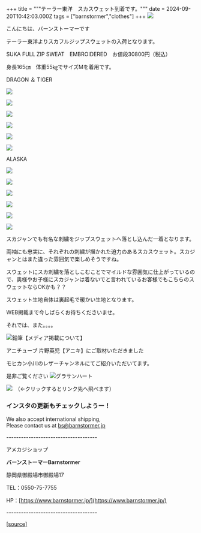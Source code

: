 +++
title = """テーラー東洋　スカスウェット到着です。"""
date = 2024-09-20T10:42:03.000Z
tags = ["barnstormer","clothes"]
+++
[![](https://stat.ameba.jp/user_images/20231023/16/barnstormer-go/b2/03/p/o0420015015354743273.png)](https://ameblo.jp/barnstormer-go/entry-12825670498.html)

こんにちは、バーンストーマーです

テーラー東洋よりスカフルジップスウェットの入荷となります。

SUKA FULL ZIP SWEAT　EMBROIDERED　お値段30800円（税込）

身長165㎝　体重55㎏でサイズMを着用です。

DRAGON ＆ TIGER　

[![](https://stat.ameba.jp/user_images/20240920/18/barnstormer-go/8d/2f/j/o0466070015488594848.jpg)](https://stat.ameba.jp/user_images/20240920/18/barnstormer-go/8d/2f/j/o0466070015488594848.jpg)

[![](https://stat.ameba.jp/user_images/20240920/18/barnstormer-go/96/e5/j/o0466070015488594861.jpg)](https://stat.ameba.jp/user_images/20240920/18/barnstormer-go/96/e5/j/o0466070015488594861.jpg)

[![](https://stat.ameba.jp/user_images/20240920/18/barnstormer-go/f7/5a/j/o0466070015488594850.jpg)](https://stat.ameba.jp/user_images/20240920/18/barnstormer-go/f7/5a/j/o0466070015488594850.jpg)

[![](https://stat.ameba.jp/user_images/20240920/18/barnstormer-go/e7/2a/j/o0466070015488594858.jpg)](https://stat.ameba.jp/user_images/20240920/18/barnstormer-go/e7/2a/j/o0466070015488594858.jpg)

[![](https://stat.ameba.jp/user_images/20240920/18/barnstormer-go/ac/9c/j/o0466070015488594852.jpg)](https://stat.ameba.jp/user_images/20240920/18/barnstormer-go/ac/9c/j/o0466070015488594852.jpg)

[![](https://stat.ameba.jp/user_images/20240920/18/barnstormer-go/29/43/j/o0506070015488594855.jpg)](https://stat.ameba.jp/user_images/20240920/18/barnstormer-go/29/43/j/o0506070015488594855.jpg)

ALASKA

[![](https://stat.ameba.jp/user_images/20240920/18/barnstormer-go/85/48/j/o0466070015488594864.jpg)](https://stat.ameba.jp/user_images/20240920/18/barnstormer-go/85/48/j/o0466070015488594864.jpg)

[![](https://stat.ameba.jp/user_images/20240920/18/barnstormer-go/4e/d6/j/o0466070015488594876.jpg)](https://stat.ameba.jp/user_images/20240920/18/barnstormer-go/4e/d6/j/o0466070015488594876.jpg)

[![](https://stat.ameba.jp/user_images/20240920/18/barnstormer-go/39/51/j/o0466070015488594867.jpg)](https://stat.ameba.jp/user_images/20240920/18/barnstormer-go/39/51/j/o0466070015488594867.jpg)

[![](https://stat.ameba.jp/user_images/20240920/18/barnstormer-go/db/f8/j/o0466070015488594873.jpg)](https://stat.ameba.jp/user_images/20240920/18/barnstormer-go/db/f8/j/o0466070015488594873.jpg)

[![](https://stat.ameba.jp/user_images/20240920/18/barnstormer-go/94/51/j/o0450070015488594869.jpg)](https://stat.ameba.jp/user_images/20240920/18/barnstormer-go/94/51/j/o0450070015488594869.jpg)

[![](https://stat.ameba.jp/user_images/20240920/18/barnstormer-go/36/96/j/o0565070015488594870.jpg)](https://stat.ameba.jp/user_images/20240920/18/barnstormer-go/36/96/j/o0565070015488594870.jpg)

スカジャンでも有名な刺繍をジップスウェットへ落とし込んだ一着となります。

両袖にも忠実に、それぞれの刺繍が描かれた迫力のあるスカスウェット。スカジャンとはまた違った雰囲気で楽しめそうですね。

スウェットにスカ刺繍を落としこむことでマイルドな雰囲気に仕上がっているので、奥様やお子様にスカジャンは着ないでと言われているお客様でもこちらのスウェットならOKかも？？

スウェット生地自体は裏起毛で暖かい生地となります。

WEB掲載まで今しばらくお待ちくださいませ。

それでは、また。。。。

![鉛筆](https://stat100.ameba.jp/blog/ucs/img/char/char3/519.png)【メディア掲載について】

アニチューブ 片野英児【アニキ】にご取材いただきました

モヒカン小川のレザーチャンネルにてご紹介いただいてます。

是非ご覧ください ![グラサンハート](https://stat100.ameba.jp/blog/ucs/img/char/char3/148.png)

[![](https://stat.ameba.jp/user_images/20230412/16/barnstormer-go/6a/23/p/o0108010815269242493.png)](https://www.instagram.com/barnstormer_daily/)　（←クリックするとリンク先へ飛べます）

### インスタの更新もチェックしようー！

We also accept international shipping,  
Please contact us at bs@barnstormer.jp

**\-------------------------------------**

アメカジショップ

**バーンストーマーBarnstormer**

静岡県御殿場市御殿場17

TEL：0550-75-7755

HP：[https://www.barnstormer.jp/](https://www.barnstormer.jp/)

**\-------------------------------------**

[[source]](https://ameblo.jp/barnstormer-go/entry-12868299531.html)

